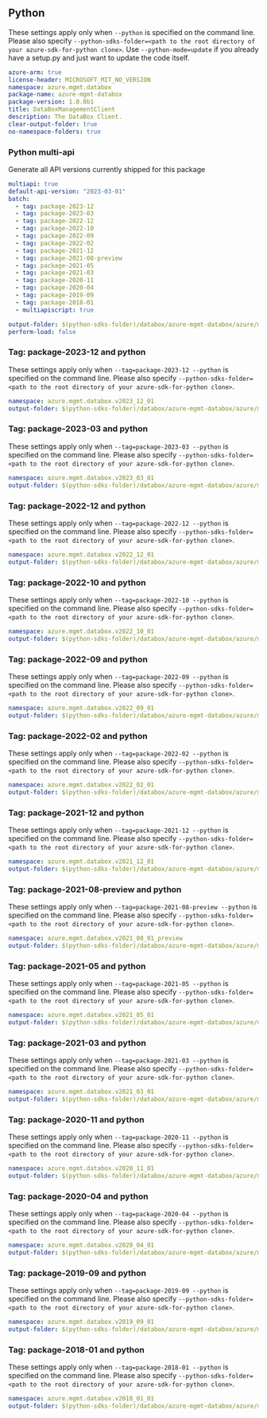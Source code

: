 ## Python

These settings apply only when `--python` is specified on the command line.
Please also specify `--python-sdks-folder=<path to the root directory of your azure-sdk-for-python clone>`.
Use `--python-mode=update` if you already have a setup.py and just want to update the code itself.

``` yaml $(python)
azure-arm: true
license-header: MICROSOFT_MIT_NO_VERSION
namespace: azure.mgmt.databox
package-name: azure-mgmt-databox
package-version: 1.0.0b1
title: DataBoxManagementClient
description: The DataBox Client.
clear-output-folder: true
no-namespace-folders: true
```

### Python multi-api

Generate all API versions currently shipped for this package

```yaml $(python)
multiapi: true
default-api-version: "2023-03-01"
batch:
  - tag: package-2023-12
  - tag: package-2023-03
  - tag: package-2022-12
  - tag: package-2022-10
  - tag: package-2022-09
  - tag: package-2022-02
  - tag: package-2021-12
  - tag: package-2021-08-preview
  - tag: package-2021-05
  - tag: package-2021-03
  - tag: package-2020-11
  - tag: package-2020-04
  - tag: package-2019-09
  - tag: package-2018-01
  - multiapiscript: true
```

``` yaml $(multiapiscript)
output-folder: $(python-sdks-folder)/databox/azure-mgmt-databox/azure/mgmt/databox/
perform-load: false
```

### Tag: package-2023-12 and python

These settings apply only when `--tag=package-2023-12 --python` is specified on the command line.
Please also specify `--python-sdks-folder=<path to the root directory of your azure-sdk-for-python clone>`.

``` yaml $(tag) == 'package-2023-12' && $(python)
namespace: azure.mgmt.databox.v2023_12_01
output-folder: $(python-sdks-folder)/databox/azure-mgmt-databox/azure/mgmt/databox/v2023_12_01
```

### Tag: package-2023-03 and python

These settings apply only when `--tag=package-2023-03 --python` is specified on the command line.
Please also specify `--python-sdks-folder=<path to the root directory of your azure-sdk-for-python clone>`.

``` yaml $(tag) == 'package-2023-03' && $(python)
namespace: azure.mgmt.databox.v2023_03_01
output-folder: $(python-sdks-folder)/databox/azure-mgmt-databox/azure/mgmt/databox/v2023_03_01
```

### Tag: package-2022-12 and python

These settings apply only when `--tag=package-2022-12 --python` is specified on the command line.
Please also specify `--python-sdks-folder=<path to the root directory of your azure-sdk-for-python clone>`.

``` yaml $(tag) == 'package-2022-12' && $(python)
namespace: azure.mgmt.databox.v2022_12_01
output-folder: $(python-sdks-folder)/databox/azure-mgmt-databox/azure/mgmt/databox/v2022_12_01
```

### Tag: package-2022-10 and python

These settings apply only when `--tag=package-2022-10 --python` is specified on the command line.
Please also specify `--python-sdks-folder=<path to the root directory of your azure-sdk-for-python clone>`.

``` yaml $(tag) == 'package-2022-10' && $(python)
namespace: azure.mgmt.databox.v2022_10_01
output-folder: $(python-sdks-folder)/databox/azure-mgmt-databox/azure/mgmt/databox/v2022_10_01
```

### Tag: package-2022-09 and python

These settings apply only when `--tag=package-2022-09 --python` is specified on the command line.
Please also specify `--python-sdks-folder=<path to the root directory of your azure-sdk-for-python clone>`.

``` yaml $(tag) == 'package-2022-09' && $(python)
namespace: azure.mgmt.databox.v2022_09_01
output-folder: $(python-sdks-folder)/databox/azure-mgmt-databox/azure/mgmt/databox/v2022_09_01
```

### Tag: package-2022-02 and python

These settings apply only when `--tag=package-2022-02 --python` is specified on the command line.
Please also specify `--python-sdks-folder=<path to the root directory of your azure-sdk-for-python clone>`.

``` yaml $(tag) == 'package-2022-02' && $(python)
namespace: azure.mgmt.databox.v2022_02_01
output-folder: $(python-sdks-folder)/databox/azure-mgmt-databox/azure/mgmt/databox/v2022_02_01
```

### Tag: package-2021-12 and python

These settings apply only when `--tag=package-2021-12 --python` is specified on the command line.
Please also specify `--python-sdks-folder=<path to the root directory of your azure-sdk-for-python clone>`.

``` yaml $(tag) == 'package-2021-12' && $(python)
namespace: azure.mgmt.databox.v2021_12_01
output-folder: $(python-sdks-folder)/databox/azure-mgmt-databox/azure/mgmt/databox/v2021_12_01
```

### Tag: package-2021-08-preview and python

These settings apply only when `--tag=package-2021-08-preview --python` is specified on the command line.
Please also specify `--python-sdks-folder=<path to the root directory of your azure-sdk-for-python clone>`.

``` yaml $(tag) == 'package-2021-08-preview' && $(python)
namespace: azure.mgmt.databox.v2021_08_01_preview
output-folder: $(python-sdks-folder)/databox/azure-mgmt-databox/azure/mgmt/databox/v2021_08_01_preview
```

### Tag: package-2021-05 and python

These settings apply only when `--tag=package-2021-05 --python` is specified on the command line.
Please also specify `--python-sdks-folder=<path to the root directory of your azure-sdk-for-python clone>`.

``` yaml $(tag) == 'package-2021-05' && $(python)
namespace: azure.mgmt.databox.v2021_05_01
output-folder: $(python-sdks-folder)/databox/azure-mgmt-databox/azure/mgmt/databox/v2021_05_01
```

### Tag: package-2021-03 and python

These settings apply only when `--tag=package-2021-03 --python` is specified on the command line.
Please also specify `--python-sdks-folder=<path to the root directory of your azure-sdk-for-python clone>`.

``` yaml $(tag) == 'package-2021-03' && $(python)
namespace: azure.mgmt.databox.v2021_03_01
output-folder: $(python-sdks-folder)/databox/azure-mgmt-databox/azure/mgmt/databox/v2021_03_01
```

### Tag: package-2020-11 and python

These settings apply only when `--tag=package-2020-11 --python` is specified on the command line.
Please also specify `--python-sdks-folder=<path to the root directory of your azure-sdk-for-python clone>`.

``` yaml $(tag) == 'package-2020-11' && $(python)
namespace: azure.mgmt.databox.v2020_11_01
output-folder: $(python-sdks-folder)/databox/azure-mgmt-databox/azure/mgmt/databox/v2020_11_01
```

### Tag: package-2020-04 and python

These settings apply only when `--tag=package-2020-04 --python` is specified on the command line.
Please also specify `--python-sdks-folder=<path to the root directory of your azure-sdk-for-python clone>`.

``` yaml $(tag) == 'package-2020-04' && $(python)
namespace: azure.mgmt.databox.v2020_04_01
output-folder: $(python-sdks-folder)/databox/azure-mgmt-databox/azure/mgmt/databox/v2020_04_01
```

### Tag: package-2019-09 and python

These settings apply only when `--tag=package-2019-09 --python` is specified on the command line.
Please also specify `--python-sdks-folder=<path to the root directory of your azure-sdk-for-python clone>`.

``` yaml $(tag) == 'package-2019-09' && $(python)
namespace: azure.mgmt.databox.v2019_09_01
output-folder: $(python-sdks-folder)/databox/azure-mgmt-databox/azure/mgmt/databox/v2019_09_01
```

### Tag: package-2018-01 and python

These settings apply only when `--tag=package-2018-01 --python` is specified on the command line.
Please also specify `--python-sdks-folder=<path to the root directory of your azure-sdk-for-python clone>`.

``` yaml $(tag) == 'package-2018-01' && $(python)
namespace: azure.mgmt.databox.v2018_01_01
output-folder: $(python-sdks-folder)/databox/azure-mgmt-databox/azure/mgmt/databox/v2018_01_01
```
